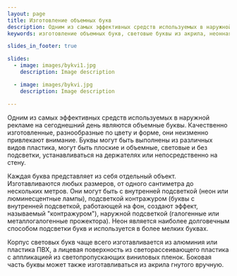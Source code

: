 ```yaml
---
layout: page
title: Изготовление объемных букв
description: Одним из самых эффективных средств используемых в наружной рекламе на сегоднешний день являются объемные буквы. 
keywords: изготовление объемных букв, световые буквы из акрила, неонная подсветка для наружной рекламы, изготовление наружнай рекламы.

slides_in_footer: true

slides:
  - image: images/bykvi1.jpg
    description: Image description

  - image: images/bykvi.jpg
    description: Image description

---
```



Одним из самых эффективных средств используемых в наружной рекламе на сегоднешний день являются объемные буквы.  Качественно изготовленные, разнообразные по цвету и форме, они неизменно привлекают внимание. Буквы могут быть выполнены из различных  видов пластика, могут быть плоские и объемные, световые и без подсветки, устанавливаться на держателях или непосредственно на стену. 

Каждая буква представляет из себя отдельный объект. Изготавливаются любых размеров, от одного сантиметра до нескольких метров. Они могут быть с внутренней подсветкой (неон или люминесцентные лампы), подсветкой контражуром (буквы с внутренней подсветкой, работающей на фон, создают эффект, называемый "контражуром"), наружной подсветкой (галогенные или металлогалогенные прожектора). Неон является наиболее долговечным способом подсветки букв и используется в более мелких буквах.

Корпус световых букв чаще всего изготавливается из алюминия или пластика ПВХ, а лицевая поверхность из светорассеивающего пластика с аппликацией из светопропускающих виниловых пленок. Боковая часть буквы может также изготавливаться из акрила гнутого вручную.


